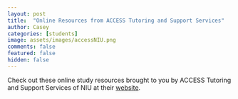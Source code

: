 ```yaml
---
layout: post
title:  "Online Resources from ACCESS Tutoring and Support Services"
author: Casey
categories: [students]
image: assets/images/accessNIU.png
comments: false
featured: false
hidden: false
---
```


Check out these online study resources brought to you by ACCESS Tutoring and Support Services of NIU at their <a href="https://www.niu.edu/access/resources/index.shtml">website</a>.